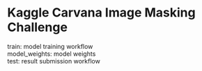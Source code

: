 # Kaggle Carvana Image Masking Challenge
train: model training workflow <br />
model_weights: model weights <br />
test: result submission workflow

